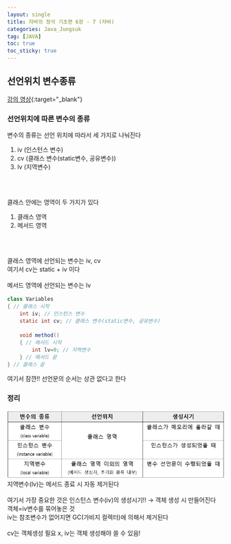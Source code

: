 ```yaml
---
layout: single
title: 자바의 정석 기초편 6장 - 7 (자바)
categories: Java_Jungsuk
tag: [JAVA]
toc: true
toc_sticky: true
---
```


## 선언위치 변수종류
[강의 영상](https://youtu.be/qA0D-nAcAvQ){:target="_blank"}

### 선언위치에 따른 변수의 종류
변수의 종류는 선언 위치에 따라서 세 가지로 나눠진다

 1. iv (인스턴스 변수)
 2. cv (클래스 변수(static변수, 공유변수))
 3. lv (지역변수)

<br/><br/>

클래스 안에는 영역이 두 가지가 있다

 1. 클래스 영역
 2. 메서드 영역

<br/><br/>

클래스 영역에 선언되는 변수는 iv, cv <br/>
여기서 cv는 static + iv 이다 <br/>
<br/>
메서드 영역에 선언되는 변수는 lv

```java
class Variables
{ // 클래스 시작
    int iv; // 인스턴스 변수
    static int cv; // 클래스 변수(static변수, 공유변수)

    void method()
    { // 메서드 시작
        int lv=0; // 지역변수
    } // 메서드 끝
} // 클래스 끝
```
여기서 잠깐!! 선언문의 순서는 상관 없다고 한다

### 정리
![표1](/assets/images/1228-1.png)
<br/>
지역변수(lv)는 메서드 종료 시 자동 제거된다 <br/>
<br/>
여기서 가장 중요한 것은 인스턴스 변수(iv)의 생성시기!! → 객체 생성 시 만들어진다 <br/>
객체=iv변수를 묶어놓은 것 <br/>
iv는 참조변수가 없어지면 GC(가비지 컬렉터)에 의해서 제거된다 <br/>
<br/>
cv는 객체생성 필요 x, iv는 객체 생성해야 쓸 수 있음!
